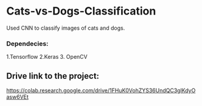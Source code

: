 # Cats-vs-Dogs-Classification
Used CNN to classify images of cats and dogs.

### Dependecies:
1.Tensorflow
2.Keras
3. OpenCV

## Drive link to the project:
https://colab.research.google.com/drive/1FHuK0VohZYS36UndQC3glKdyOasw6VEt
